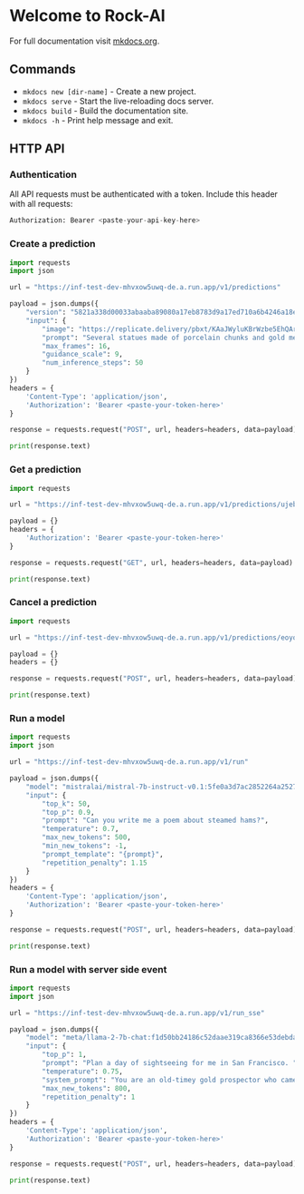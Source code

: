 # Welcome to Rock-AI

For full documentation visit [mkdocs.org](https://www.mkdocs.org).

## Commands

* `mkdocs new [dir-name]` - Create a new project.
* `mkdocs serve` - Start the live-reloading docs server.
* `mkdocs build` - Build the documentation site.
* `mkdocs -h` - Print help message and exit.

## HTTP API

### Authentication

All API requests must be authenticated with a token. Include this header with all requests:

```python
Authorization: Bearer <paste-your-api-key-here>
```

### Create a prediction

```python
import requests
import json

url = "https://inf-test-dev-mhvxow5uwq-de.a.run.app/v1/predictions"

payload = json.dumps({
    "version": "5821a338d00033abaaba89080a17eb8783d9a17ed710a6b4246a18e0900ccad4",
    "input": {
        "image": "https://replicate.delivery/pbxt/KAaJWyluKBrWzbe5EhQArYZcVXdpOvcLyF81menWifyusgCe/1.jpeg",
        "prompt": "Several statues made of porcelain chunks and gold mendings, the face of the statues have lips and eyes, the eyes are blinking, the lips are opening like the statues are talking, the head of the statues are turning towards the camera",
        "max_frames": 16,
        "guidance_scale": 9,
        "num_inference_steps": 50
    }
})
headers = {
    'Content-Type': 'application/json',
    'Authorization': 'Bearer <paste-your-token-here>'
}

response = requests.request("POST", url, headers=headers, data=payload)

print(response.text)

```

### Get a prediction

```python
import requests

url = "https://inf-test-dev-mhvxow5uwq-de.a.run.app/v1/predictions/ujebapbbulzpx25442efjv4qba"

payload = {}
headers = {
    'Authorization': 'Bearer <paste-your-token-here>'
}

response = requests.request("GET", url, headers=headers, data=payload)

print(response.text)

```

### Cancel a prediction

```python
import requests

url = "https://inf-test-dev-mhvxow5uwq-de.a.run.app/v1/predictions/eoyokbzbm3yfdhpspr5xak24ye/cancel"

payload = {}
headers = {}

response = requests.request("POST", url, headers=headers, data=payload)

print(response.text)

```

### Run a model

```python
import requests
import json

url = "https://inf-test-dev-mhvxow5uwq-de.a.run.app/v1/run"

payload = json.dumps({
    "model": "mistralai/mistral-7b-instruct-v0.1:5fe0a3d7ac2852264a25279d1dfb798acbc4d49711d126646594e212cb821749",
    "input": {
        "top_k": 50,
        "top_p": 0.9,
        "prompt": "Can you write me a poem about steamed hams?",
        "temperature": 0.7,
        "max_new_tokens": 500,
        "min_new_tokens": -1,
        "prompt_template": "{prompt}",
        "repetition_penalty": 1.15
    }
})
headers = {
    'Content-Type': 'application/json',
    'Authorization': 'Bearer <paste-your-token-here>'
}

response = requests.request("POST", url, headers=headers, data=payload)

print(response.text)

```

### Run a model with server side event

```python
import requests
import json

url = "https://inf-test-dev-mhvxow5uwq-de.a.run.app/v1/run_sse"

payload = json.dumps({
    "model": "meta/llama-2-7b-chat:f1d50bb24186c52daae319ca8366e53debdaa9e0ae7ff976e918df752732ccc4",
    "input": {
        "top_p": 1,
        "prompt": "Plan a day of sightseeing for me in San Francisco. ",
        "temperature": 0.75,
        "system_prompt": "You are an old-timey gold prospector who came to San Francisco for the gold rush and then was teleported to the present day. Despite being from 1849, you have great knowledge of present-day San Francisco and its attractions. You are helpful, polite, and prone to rambling. ",
        "max_new_tokens": 800,
        "repetition_penalty": 1
    }
})
headers = {
    'Content-Type': 'application/json',
    'Authorization': 'Bearer <paste-your-token-here>'
}

response = requests.request("POST", url, headers=headers, data=payload)

print(response.text)

```